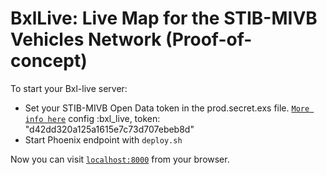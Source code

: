# BxlLive: Live Map for the STIB-MIVB Vehicles Network (Proof-of-concept)

To start your Bxl-live server:
  * Set your STIB-MIVB Open Data token in the prod.secret.exs file. [`More info here`](https://opendata.stib-mivb.be)
    config :bxl_live,
      token: "d42dd320a125a1615e7c73d707ebeb8d"
  * Start Phoenix endpoint with `deploy.sh`

Now you can visit [`localhost:8000`](http://localhost:8000) from your browser.


